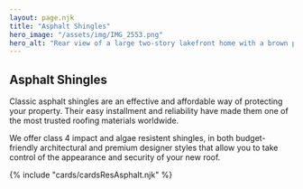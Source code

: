 ```yaml
---
layout: page.njk
title: "Asphalt Shingles"
hero_image: "/assets/img/IMG_2553.png"
hero_alt: "Rear view of a large two-story lakefront home with a brown presidential, designer shingle roof installed by Roof Rite. The house features warm-toned horizontal lap siding, expansive windows, and a covered balcony overlooking a private sandy beach area. Landscaping includes a stone retaining wall, potted flowering plants, neatly trimmed lawn, and several lounge chairs placed on the sand under a blue sky with scattered clouds."
---
```


## Asphalt Shingles

Classic asphalt shingles are an effective and affordable way of protecting your property. Their easy installment and reliability have made them one of the most trusted roofing materials worldwide.

We offer class 4 impact and algae resistent shingles, in both budget-friendly architectural and premium designer styles that allow you to take control of the appearance and security of your new roof.

<div class="breakout">
  {% include "cards/cardsResAsphalt.njk" %}
  <!-- Possible Gallery Here -->
</div>
